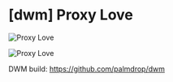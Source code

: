 # [dwm] Proxy Love

![Proxy Love](https://github.com/palmdrop/dots/blob/master/.github/main.png)

![Proxy Love](https://github.com/palmdrop/dots/blob/master/.github/secondary.png)


DWM build: https://github.com/palmdrop/dwm

